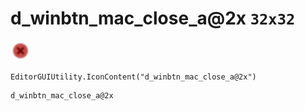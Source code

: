 # d_winbtn_mac_close_a@2x `32x32`
<img src="/img/d_winbtn_mac_close_a.png" width=32 height=32>

``` CSharp
EditorGUIUtility.IconContent("d_winbtn_mac_close_a@2x")
```
```
d_winbtn_mac_close_a@2x
```
